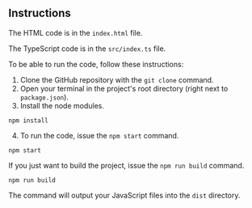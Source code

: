 ## Instructions

The HTML code is in the `index.html` file.

The TypeScript code is in the `src/index.ts` file.

To be able to run the code, follow these instructions:

1. Clone the GitHub repository with the `git clone` command.
2. Open your terminal in the project's root directory (right next
   to `package.json`).
3. Install the node modules.

```bash:shell
npm install
```

4. To run the code, issue the `npm start` command.

```bash:shell
npm start
```

If you just want to build the project, issue the `npm run build`
command.

```bash:shell
npm run build
```

The command will output your JavaScript files into the `dist`
directory.

